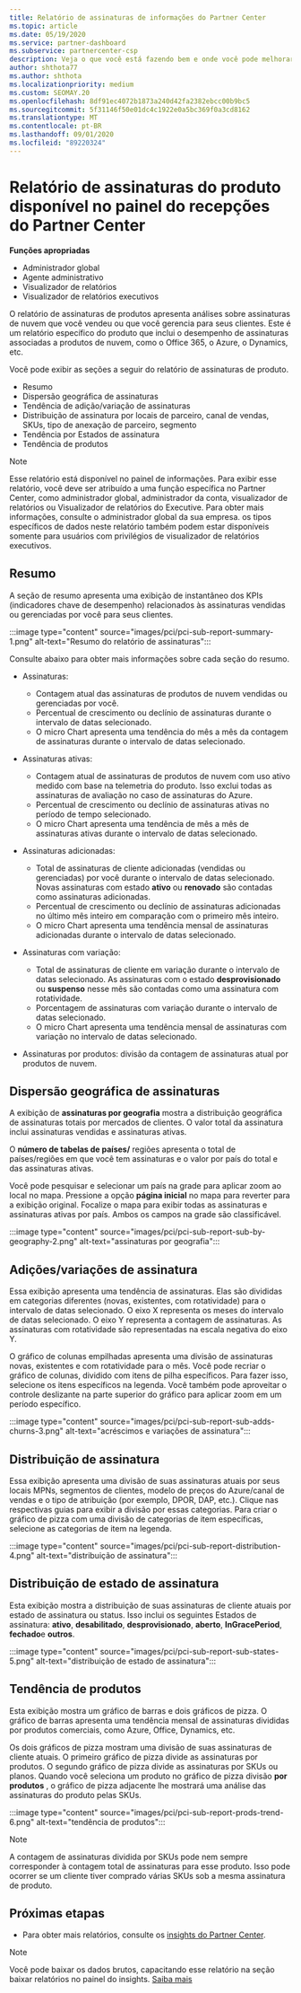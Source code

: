```yaml
---
title: Relatório de assinaturas de informações do Partner Center
ms.topic: article
ms.date: 05/19/2020
ms.service: partner-dashboard
ms.subservice: partnercenter-csp
description: Veja o que você está fazendo bem e onde você pode melhorar em relação às assinaturas de nuvem que você vende ou gerencia para seus clientes.
author: shthota77
ms.author: shthota
ms.localizationpriority: medium
ms.custom: SEOMAY.20
ms.openlocfilehash: 8df91ec4072b1873a240d42fa2382ebcc00b9bc5
ms.sourcegitcommit: 5f31146f50e01dc4c1922e0a5bc369f0a3cd8162
ms.translationtype: MT
ms.contentlocale: pt-BR
ms.lasthandoff: 09/01/2020
ms.locfileid: "89220324"
---
```

# <a name="product-subscriptions-report-available-from-the-partner-center-insights-dashboard"></a>Relatório de assinaturas do produto disponível no painel do recepções do Partner Center

**Funções apropriadas**
- Administrador global
- Agente administrativo
- Visualizador de relatórios
- Visualizador de relatórios executivos

O relatório de assinaturas de produtos apresenta análises sobre assinaturas de nuvem que você vendeu ou que você gerencia para seus clientes. Este é um relatório específico do produto que inclui o desempenho de assinaturas associadas a produtos de nuvem, como o Office 365, o Azure, o Dynamics, etc.

Você pode exibir as seções a seguir do relatório de assinaturas de produto.

- Resumo
- Dispersão geográfica de assinaturas
- Tendência de adição/variação de assinaturas
- Distribuição de assinatura por locais de parceiro, canal de vendas, SKUs, tipo de anexação de parceiro, segmento
- Tendência por Estados de assinatura
- Tendência de produtos

 > [!NOTE]
 > Esse relatório está disponível no painel de informações. Para exibir esse relatório, você deve ser atribuído a uma função específica no Partner Center, como administrador global, administrador da conta, visualizador de relatórios ou Visualizador de relatórios do Executive. Para obter mais informações, consulte o administrador global da sua empresa. os tipos específicos de dados neste relatório também podem estar disponíveis somente para usuários com privilégios de visualizador de relatórios executivos.

## <a name="summary"></a>Resumo

A seção de resumo apresenta uma exibição de instantâneo dos KPIs (indicadores chave de desempenho) relacionados às assinaturas vendidas ou gerenciadas por você para seus clientes.  

:::image type="content" source="images/pci/pci-sub-report-summary-1.png" alt-text="Resumo do relatório de assinaturas":::

Consulte abaixo para obter mais informações sobre cada seção do resumo.

- Assinaturas:
  - Contagem atual das assinaturas de produtos de nuvem vendidas ou gerenciadas por você.
  - Percentual de crescimento ou declínio de assinaturas durante o intervalo de datas selecionado.
  - O micro Chart apresenta uma tendência do mês a mês da contagem de assinaturas durante o intervalo de datas selecionado.

- Assinaturas ativas:
  - Contagem atual de assinaturas de produtos de nuvem com uso ativo medido com base na telemetria do produto. Isso exclui todas as assinaturas de avaliação no caso de assinaturas do Azure.
  - Percentual de crescimento ou declínio de assinaturas ativas no período de tempo selecionado.
  - O micro Chart apresenta uma tendência de mês a mês de assinaturas ativas durante o intervalo de datas selecionado.

- Assinaturas adicionadas:
  - Total de assinaturas de cliente adicionadas (vendidas ou gerenciadas) por você durante o intervalo de datas selecionado. Novas assinaturas com estado **ativo** ou **renovado** são contadas como assinaturas adicionadas.
  - Percentual de crescimento ou declínio de assinaturas adicionadas no último mês inteiro em comparação com o primeiro mês inteiro.
  - O micro Chart apresenta uma tendência mensal de assinaturas adicionadas durante o intervalo de datas selecionado.

- Assinaturas com variação:
  - Total de assinaturas de cliente em variação durante o intervalo de datas selecionado. As assinaturas com o estado **desprovisionado** ou **suspenso** nesse mês são contadas como uma assinatura com rotatividade.  
  - Porcentagem de assinaturas com variação durante o intervalo de datas selecionado.
  - O micro Chart apresenta uma tendência mensal de assinaturas com variação no intervalo de datas selecionado.

- Assinaturas por produtos: divisão da contagem de assinaturas atual por produtos de nuvem.

## <a name="geographical-spread-of-subscriptions"></a>Dispersão geográfica de assinaturas

A exibição de **assinaturas por geografia** mostra a distribuição geográfica de assinaturas totais por mercados de clientes. O valor total da assinatura inclui assinaturas vendidas e assinaturas ativas.

O **número de tabelas de países/** regiões apresenta o total de países/regiões em que você tem assinaturas e o valor por país do total e das assinaturas ativas.

Você pode pesquisar e selecionar um país na grade para aplicar zoom ao local no mapa. Pressione a opção **página inicial** no mapa para reverter para a exibição original. Focalize o mapa para exibir todas as assinaturas e assinaturas ativas por país. Ambos os campos na grade são classificável.

:::image type="content" source="images/pci/pci-sub-report-sub-by-geography-2.png" alt-text="assinaturas por geografia":::

## <a name="subscription-addschurns"></a>Adições/variações de assinatura

Essa exibição apresenta uma tendência de assinaturas. Elas são divididas em categorias diferentes (novas, existentes, com rotatividade) para o intervalo de datas selecionado. O eixo X representa os meses do intervalo de datas selecionado. O eixo Y representa a contagem de assinaturas. As assinaturas com rotatividade são representadas na escala negativa do eixo Y. 

O gráfico de colunas empilhadas apresenta uma divisão de assinaturas novas, existentes e com rotatividade para o mês. Você pode recriar o gráfico de colunas, dividido com itens de pilha específicos. Para fazer isso, selecione os itens específicos na legenda. Você também pode aproveitar o controle deslizante na parte superior do gráfico para aplicar zoom em um período específico.

:::image type="content" source="images/pci/pci-sub-report-sub-adds-churns-3.png" alt-text="acréscimos e variações de assinatura":::

## <a name="subscription-distribution"></a>Distribuição de assinatura

Essa exibição apresenta uma divisão de suas assinaturas atuais por seus locais MPNs, segmentos de clientes, modelo de preços do Azure/canal de vendas e o tipo de atribuição (por exemplo, DPOR, DAP, etc.). Clique nas respectivas guias para exibir a divisão por essas categorias. Para criar o gráfico de pizza com uma divisão de categorias de item específicas, selecione as categorias de item na legenda.

:::image type="content" source="images/pci/pci-sub-report-distribution-4.png" alt-text="distribuição de assinatura":::

## <a name="subscription-state-distribution"></a>Distribuição de estado de assinatura

Esta exibição mostra a distribuição de suas assinaturas de cliente atuais por estado de assinatura ou status. Isso inclui os seguintes Estados de assinatura: **ativo**, **desabilitado**, **desprovisionado**, **aberto**, **InGracePeriod**, **fechado**e **outros**.

:::image type="content" source="images/pci/pci-sub-report-sub-states-5.png" alt-text="distribuição de estado de assinatura":::

## <a name="products-trend"></a>Tendência de produtos

Esta exibição mostra um gráfico de barras e dois gráficos de pizza. O gráfico de barras apresenta uma tendência mensal de assinaturas divididas por produtos comerciais, como Azure, Office, Dynamics, etc.

Os dois gráficos de pizza mostram uma divisão de suas assinaturas de cliente atuais. O primeiro gráfico de pizza divide as assinaturas por produtos. O segundo gráfico de pizza divide as assinaturas por SKUs ou planos. Quando você seleciona um produto no gráfico de pizza divisão **por produtos** , o gráfico de pizza adjacente lhe mostrará uma análise das assinaturas do produto pelas SKUs.

:::image type="content" source="images/pci/pci-sub-report-prods-trend-6.png" alt-text="tendência de produtos":::

> [!NOTE]
 > A contagem de assinaturas dividida por SKUs pode nem sempre corresponder à contagem total de assinaturas para esse produto. Isso pode ocorrer se um cliente tiver comprado várias SKUs sob a mesma assinatura de produto.

## <a name="next-steps"></a>Próximas etapas

- Para obter mais relatórios, consulte os [insights do Partner Center](partner-center-insights.md).

>[!NOTE] 
> Você pode baixar os dados brutos, capacitando esse relatório na seção baixar relatórios no painel do insights. [Saiba mais](pci-download-reports.md) 
